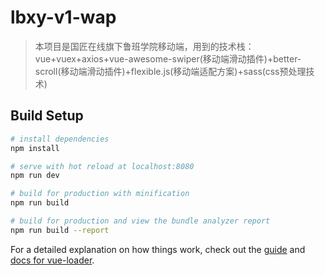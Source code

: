 # lbxy-v1-wap

> 本项目是国匠在线旗下鲁班学院移动端，用到的技术栈：vue+vuex+axios+vue-awesome-swiper(移动端滑动插件)+better-scroll(移动端滑动插件)+flexible.js(移动端适配方案)+sass(css预处理技术)

## Build Setup

``` bash
# install dependencies
npm install

# serve with hot reload at localhost:8080
npm run dev

# build for production with minification
npm run build

# build for production and view the bundle analyzer report
npm run build --report
```

For a detailed explanation on how things work, check out the [guide](http://vuejs-templates.github.io/webpack/) and [docs for vue-loader](http://vuejs.github.io/vue-loader).
